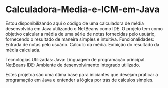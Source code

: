 # Calculadora-Media-e-ICM-em-Java
Estou disponibilizando aqui o código de uma calculadora de média desenvolvida em Java utilizando o NetBeans como IDE. O projeto tem como objetivo calcular a média de uma série de notas fornecidas pelo usuário, fornecendo o resultado de maneira simples e intuitiva.
Funcionalidades:
Entrada de notas pelo usuário.
Cálculo da média.
Exibição do resultado da média calculada.

Tecnologias Utilizadas:
Java: Linguagem de programação principal.
NetBeans IDE: Ambiente de desenvolvimento integrado utilizado.

Estes projetoa são uma ótima base para iniciantes que desejam praticar a programação em Java e entender a lógica por trás de cálculos simples.
